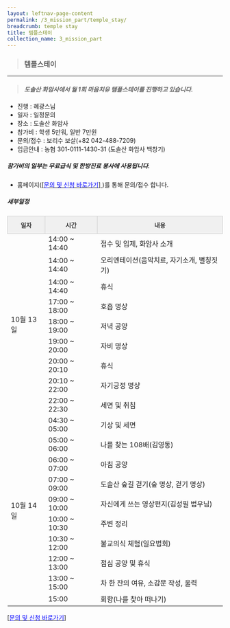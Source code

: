 ```yaml
---
layout: leftnav-page-content
permalink: /3_mission_part/temple_stay/
breadcrumb: temple stay
title: 템플스테이
collection_name: 3_mission_part
---
```


> ### **템플스테이**

---

> #### *도솔산 화암사에서 월 1회 마음치유 템플스테이를 진행하고 있습니다.*

* 진행 : 혜광스님
* 일자 : 일정문의
* 장소 : 도솔산 화암사
* 참가비 : 학생 5만워, 일반 7만원
* 문의/접수 : 보리수 보살(+82 042-488-7209)
* 입금안내 : 농협 301-0111-1430-31 (도솔산 화암사 백창기)

##### *참가비의 일부는 무료급식 및 한방진료 봉사에 사용됩니다.*
* 홈페이지([[<span style="color:blue">문의 및 신청 바로가기</span>] ](/1_0_templeNews/questions/))를 통해 문의/접수 합니다.

<!--
![image]({{site.baseurl}}/images/religious_part/sub02_textual_06.jpg)


[[<span style="color:blue">문의 및 신청 바로가기</span>] ](/1_0_templeNews/questions/)
-->

##### **세부일정**


<style type="text/css">
.ttg th{background-color:#f0f0f0;border-color:#ccc;border-style:solid;border-width:1px;color:#333; font-family:Arial, sans-serif; font-size:14px;font-weight:normal;overflow:hidden;padding:10px 5px;word-break:normal;}
.ttg .ttg-vbic{border-color:#ccc;font-weight:bold; text-align:center;vertical-align:top}
</style>

<table class="ttg">
<thead>
  <tr>
    <th class="ttg-vbic">일자</th>
    <th class="ttg-vbic">시간</th>
    <th class="ttg-vbic">내용</th>    
  </tr>
</thead>
<tbody>
<tr>
    <td rowspan="9"> 10월 13일 </td>
    <td> 14:00 ~ 14:40 </td>
    <td> 접수 및 입제, 화암사 소개 </td>
</tr>
<tr>    
    <td> 14:00 ~ 14:40 </td>
    <td> 오리엔테이션(음악치료, 자기소개, 별칭짓기) </td>
</tr>
<tr>    
    <td> 14:00 ~ 14:40 </td>
    <td> 휴식 </td>
</tr>
<tr>
    <td> 17:00 ~ 18:00 </td>
    <td> 호흡 명상 </td>
</tr>
<tr>
    <td> 18:00 ~ 19:00 </td>
    <td> 저녁 공양 </td>
</tr>
<tr>
    <td> 19:00 ~ 20:00 </td>
    <td> 자비 명상 </td>
</tr>
<tr>
    <td> 20:00 ~ 20:10 </td>
    <td> 휴식 </td>
</tr>
<tr>
    <td> 20:10 ~ 22:00 </td>
    <td> 자기긍정 명상 </td>
</tr>
<tr>
    <td> 22:00 ~ 22:30 </td>
    <td> 세면 및 취침 </td>
</tr>
<tr>
    <td style='border-color:#9b9b9b;' rowspan="10"> 10월 14일 </td>
    <td> 04:30 ~ 05:00 </td>
    <td> 기상 및 세면 </td>
</tr>
<tr>
    <td> 05:00 ~ 06:00 </td>
    <td> 나를 찾는 108배(김영동) </td>
</tr>
<tr>
    <td> 06:00 ~ 07:00 </td>
    <td> 아침 공양 </td>
</tr>
<tr>
    <td> 07:00 ~ 09:00 </td>
    <td> 도솔산 숲길 걷기(숲 명상, 걷기 명상) </td>
</tr>
<tr>
    <td> 09:00 ~ 10:00 </td>
    <td> 자신에게 쓰는 영상편지(김성필 법우님) </td>
</tr>
<tr>
    <td> 10:00 ~ 10:30 </td>
    <td> 주변 정리 </td>
</tr>
<tr>
    <td> 10:30 ~ 12:00 </td>
    <td> 불교의식 체험(일요법회) </td>
</tr>
<tr>
    <td> 12:00 ~ 13:00 </td>
    <td> 점심 공양 및 휴식 </td>
</tr>
<tr>
    <td> 13:00 ~ 15:00 </td>
    <td> 차 한 잔의 여유, 소감문 작성, 울력 </td>
</tr>
<tr style='border-color:#9b9b9b; border-bottom:solid; border-width:1px;'>
    <td> 15:00 </td>
    <td> 회향(나를 찾아 떠나기) </td>
</tr>
</tbody>
</table>


[[<span style="color:blue">문의 및 신청 바로가기</span>] ](/1_0_templeNews/questions/)
